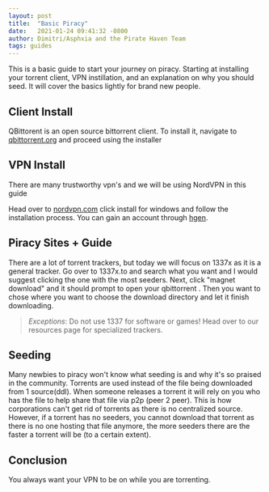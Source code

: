 ```yaml
---
layout: post
title:  "Basic Piracy"
date:   2021-01-24 09:41:32 -0800
author: Dimitri/Asphxia and the Pirate Haven Team
tags: guides
---
```


This is a basic guide to start your journey on piracy. Starting at installing your torrent client, VPN instillation, and an explanation on why you should seed. It will cover the basics lightly for brand new people. 

## Client Install
QBittorent is an open source bittorrent client. To install it, navigate to [qbittorrent.org](https://www.qbittorrent.org/download.php) and proceed using the installer

## VPN Install
There are many trustworthy vpn's and we will be using NordVPN in this guide

Head over to [nordvpn.com](https://nordvpn.com/download/) click install for windows and follow the installation process. You can gain an account through [hgen](https://www.h-gen.xyz/).

## Piracy Sites + Guide
There are a lot of torrent trackers, but today we will focus on 1337x as it is a general tracker. Go over to 1337x.to and search what you want and I would suggest clicking the one with the most seeders. Next, click "magnet download" and it should prompt to open your qbittorrent . Then you want to chose where you want to choose the download directory and let it finish downloading.

> *Exceptions*: Do not use 1337 for software or games! Head over to our resources page for specialized trackers.

## Seeding
Many newbies to piracy won't know what seeding is and why it's so praised in the community. Torrents are used instead of the file being downloaded from 1 source(ddl). When someone releases a torrent it will rely on you who has the file to help share that file via p2p (peer 2 peer). This is how corporations can't get rid of torrents as there is no centralized source. However, if a torrent has no seeders, you cannot download that torrent as there is no one hosting that file anymore, the more seeders there are the faster a torrent will be (to a certain extent).

## Conclusion
You always want your VPN to be on while you are torrenting.
